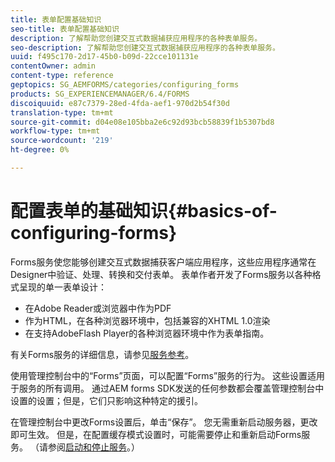 ```yaml
---
title: 表单配置基础知识
seo-title: 表单配置基础知识
description: 了解帮助您创建交互式数据捕获应用程序的各种表单服务。
seo-description: 了解帮助您创建交互式数据捕获应用程序的各种表单服务。
uuid: f495c170-2d17-45b0-b09d-22cce101131e
contentOwner: admin
content-type: reference
geptopics: SG_AEMFORMS/categories/configuring_forms
products: SG_EXPERIENCEMANAGER/6.4/FORMS
discoiquuid: e87c7379-28ed-4fda-aef1-970d2b54f30d
translation-type: tm+mt
source-git-commit: d04e08e105bba2e6c92d93bcb58839f1b5307bd8
workflow-type: tm+mt
source-wordcount: '219'
ht-degree: 0%

---
```



# 配置表单的基础知识{#basics-of-configuring-forms}

Forms服务使您能够创建交互式数据捕获客户端应用程序，这些应用程序通常在Designer中验证、处理、转换和交付表单。 表单作者开发了Forms服务以各种格式呈现的单一表单设计：

* 在Adobe Reader或浏览器中作为PDF
* 作为HTML，在各种浏览器环境中，包括兼容的XHTML 1.0渲染
* 在支持AdobeFlash Player的各种浏览器环境中作为表单指南。

有关Forms服务的详细信息，请参见[服务参考](https://www.adobe.com/go/learn_aemforms_services_63)。

使用管理控制台中的“Forms”页面，可以配置“Forms”服务的行为。 这些设置适用于服务的所有调用。 通过AEM forms SDK发送的任何参数都会覆盖管理控制台中设置的设置；但是，它们只影响这种特定的援引。

在管理控制台中更改Forms设置后，单击“保存”。 您无需重新启动服务器，更改即可生效。 但是，在配置缓存模式设置时，可能需要停止和重新启动Forms服务。 （请参阅[启动和停止服务](/help/forms/using/admin-help/starting-stopping-services.md#starting-and-stopping-services)。）
